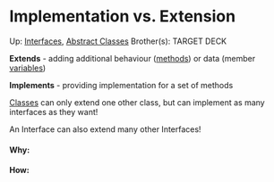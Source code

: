 # Implementation vs. Extension

Up: [Interfaces](interfaces), [Abstract Classes](abstract_classes)
Brother(s):
TARGET DECK

**Extends** - adding additional behaviour ([methods](methods)) or data (member [variables](variables))

**Implements** - providing implementation for a set of methods

[Classes](classes) can only extend one other class, but can implement as many interfaces as they want!

An Interface can also extend many other Interfaces!
































#### Why:
#### How:









